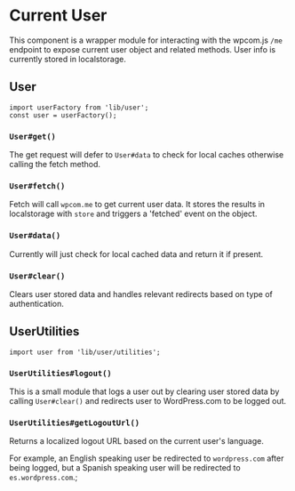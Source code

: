 # Current User

This component is a wrapper module for interacting with the wpcom.js `/me` endpoint to expose current user object and related methods. User info is currently stored in localstorage.

## User

```es6
import userFactory from 'lib/user';
const user = userFactory();
```

### `User#get()`

The get request will defer to `User#data` to check for local caches otherwise calling the fetch method.

### `User#fetch()`

Fetch will call `wpcom.me` to get current user data. It stores the results in localstorage with `store` and triggers a 'fetched' event on the object.

### `User#data()`

Currently will just check for local cached data and return it if present.

### `User#clear()`

Clears user stored data and handles relevant redirects based on type of authentication.

## UserUtilities

```es6
import user from 'lib/user/utilities';
```

### `UserUtilities#logout()`

This is a small module that logs a user out by clearing user stored data by calling `User#clear()` and redirects user to WordPress.com to be logged out.

### `UserUtilities#getLogoutUrl()`

Returns a localized logout URL based on the current user's language.

For example, an English speaking user be redirected to `wordpress.com` after being logged, but a Spanish speaking user will be redirected to `es.wordpress.com`.;
